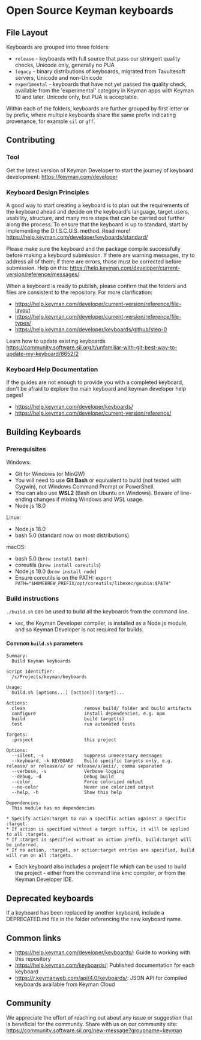 # Open Source Keyman keyboards

## File Layout

Keyboards are grouped into three folders:

  * `release` - keyboards with full source that pass our stringent quality
    checks, Unicode only, generally no PUA
  * `legacy` - binary distributions of keyboards, migrated from Tavultesoft
    servers, Unicode and non-Unicode
  * `experimental` - keyboards that have not yet passed the quality check,
    available from the 'experimental' category in Keyman apps with Keyman 10 and
    later. Unicode only, but PUA is acceptable.

Within each of the folders, keyboards are further grouped by first letter or by
prefix, where multiple keyboards share the same prefix indicating provenance,
for example `sil` or `gff`.

## Contributing


### Tool

Get the latest version of Keyman Developer to start the journey of keyboard development: <https://keyman.com/developer>

### Keyboard Design Principles

A good way to start creating a keyboard is to plan out the requirements of the keyboard ahead and decide on the keyboard's language, target users, usability, structure, and many more steps that can be carried out further along the process. To ensure that the keyboard is up to standard, start by implementing the D.I.S.C.U.S. method. Read more! <https://help.keyman.com/developer/keyboards/standard/>

Please make sure the keyboard and the package compile successfully before making a keyboard submission. If there are warning messages, try to address all of them; if there are errors, those must be corrected before submission. Help on this: <https://help.keyman.com/developer/current-version/reference/messages/>

When a keyboard is ready to publish, please confirm that the folders and files are consistent to the repository. For more clarification: 
- <https://help.keyman.com/developer/current-version/reference/file-layout>
- <https://help.keyman.com/developer/current-version/reference/file-types/>
- <https://help.keyman.com/developer/keyboards/github/step-0>


Learn how to update existing keyboards <https://community.software.sil.org/t/unfamiliar-with-git-best-way-to-update-my-keyboard/8652/2>

### Keyboard Help Documentation

If the guides are not enough to provide you with a completed keyboard, don't be afraid to explore the main keyboard and keyman developer help pages! 
- <https://help.keyman.com/developer/keyboards/>
- <https://help.keyman.com/developer/current-version/reference/>


## Building Keyboards

### Prerequisites

Windows:
  * Git for Windows (or MinGW)
  * You will need to use **Git Bash** or equivalent to build (not tested with
    Cygwin), not Windows Command Prompt or PowerShell.
  * You can also use **WSL2** (Bash on Ubuntu on Windows). Beware of line-ending
    changes if mixing Windows and WSL usage.
  * Node.js 18.0

Linux:
  * Node.js 18.0
  * bash 5.0 (standard now on most distributions)

macOS:
  * bash 5.0 (`brew install bash`)
  * coreutils (`brew install coreutils`)
  * Node.js 18.0 (`brew install node`)
  * Ensure coreutils is on the PATH: `export PATH="$HOMEBREW_PREFIX/opt/coreutils/libexec/gnubin:$PATH"`

### Build instructions

`./build.sh` can be used to build all the keyboards from the command line.

* `kmc`, the Keyman Developer compiler, is installed as a Node.js module, and so
  Keyman Developer is not required for builds.

#### Common `build.sh` parameters

```
Summary:
  Build Keyman keyboards

Script Identifier:
  /c/Projects/keyman/keyboards

Usage:
  build.sh [options...] [action][:target]...

Actions:
  clean                      remove build/ folder and build artifacts
  configure                  install dependencies, e.g. npm
  build                      build target(s)
  test                       run automated tests

Targets:
  :project                   this project

Options:
  --silent, -s               Suppress unnecessary messages
  --keyboard, -k KEYBOARD    Build specific targets only, e.g. release/ or release/a/ or release/a/anii/, comma separated
  --verbose, -v              Verbose logging
  --debug, -d                Debug build
  --color                    Force colorized output
  --no-color                 Never use colorized output
  --help, -h                 Show this help

Dependencies:
  This module has no dependencies

* Specify action:target to run a specific action against a specific :target.
* If action is specified without a target suffix, it will be applied to all :targets.
* If :target is specified without an action prefix, build:target will be inferred.
* If no action, :target, or action:target entries are specified, build will run on all :targets.
```

* Each keyboard also includes a project file which can be used to build the project - either from the command line
  kmc compiler, or from the Keyman Developer IDE.

## Deprecated keyboards

If a keyboard has been replaced by another keyboard, include a DEPRECATED.md file in the folder referencing the
new keyboard name.

## Common links

* <https://help.keyman.com/developer/keyboards/>: Guide to working with this repository
* <https://help.keyman.com/keyboards/>: Published documentation for each keyboard
* <https://r.keymanweb.com/api/4.0/keyboards/>: JSON API for compiled keyboards available from Keyman Cloud

## Community

We appreciate the effort of reaching out about any issue or suggestion that is beneficial for the community. Share with us on our community site: <https://community.software.sil.org/new-message?groupname=keyman>
